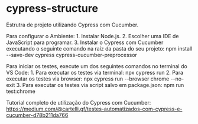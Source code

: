# cypress-structure
Estrutra de projeto utilizando Cypress com Cucumber.

Para configurar o Ambiente:
    1. Instalar Node.js.
    2. Escolher uma IDE de JavaScript para programar.
    3. Instalar o Cypress com Cucumber executando o seguinte comando na raíz da pasta do seu projeto: npm install --save-dev cypress cypress-cucumber-preprocessor

Para iniciar os testes, execute um dos seguintes comandos no terminal do VS Code:
    1. Para executar os testes via terminal: npx cypress run
    2. Para executar os testes via browser: npx cypress run --browser chrome --no-exit
    3. Para executar os testes via script salvo em package.json: npm run test:chrome    

Tutorial completo de utilização do Cypress com Cucumber: https://medium.com/@cartelli.gf/testes-automatizados-com-cypress-e-cucumber-d78b211da766